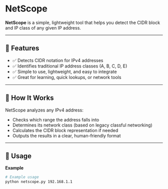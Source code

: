 # NetScope

**NetScope** is a simple, lightweight tool that helps you detect the CIDR block and IP class of any given IP address.

---

## 📌 Features

- ✅ Detects CIDR notation for IPv4 addresses
- ✅ Identifies traditional IP address classes (A, B, C, D, E)
- ✅ Simple to use, lightweight, and easy to integrate
- ✅ Great for learning, quick lookups, or network tools

---

## 🔧 How It Works

NetScope analyzes any IPv4 address:
- Checks which range the address falls into
- Determines its network class (based on legacy classful networking)
- Calculates the CIDR block representation if needed
- Outputs the results in a clear, human-friendly format

---

## 🚀 Usage

**Example**

```bash
# Example usage
python netscope.py 192.168.1.1
